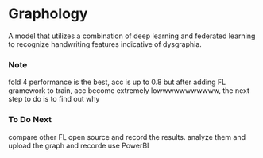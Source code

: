 # Graphology
A model that utilizes a combination of deep learning and federated learning to recognize handwriting features indicative of dysgraphia.

### Note
fold 4 performance is the best, acc is up to 0.8 but after adding FL gramework to train, acc become extremely lowwwwwwwwwww, the next step to do is to find out why

### To Do Next
compare other FL open source and record the results. analyze them and upload the graph and recorde use PowerBI
